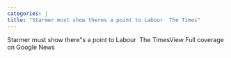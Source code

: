 ```yaml
---
categories: j
title: "Starmer must show theres a point to Labour  The Times"
---
```

Starmer must show there"s a point to Labour&nbsp;&nbsp;The TimesView Full coverage on Google News